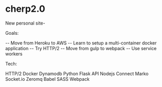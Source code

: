 # cherp2.0

New personal site-

Goals: 

-- Move from Heroku to AWS
-- Learn to setup a multi-container docker application
-- Try HTTP/2
-- Move from gulp to webpack
-- Use service workers

Tech:

HTTP/2
Docker
Dynamodb
Python Flask API
Nodejs 
Connect
Marko
Socket.io
Zeromq
Babel
SASS
Webpack
